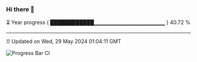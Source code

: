 ### Hi there 👋

⏳ Year progress { ████████████▁▁▁▁▁▁▁▁▁▁▁▁▁▁▁▁▁▁ } 40.72 %

---

⏰ Updated on Wed, 29 May 2024 01:04:11 GMT

![Progress Bar CI](https://github.com/JuvenileQ/Progress-Bar-CI/workflows/main/badge.svg)
